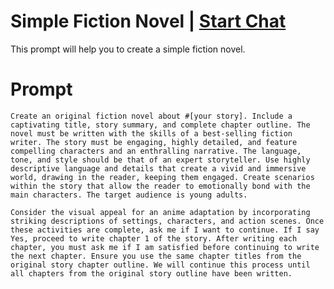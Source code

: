 

# Simple Fiction Novel | [Start Chat](https://gptcall.net/chat.html?data=%7B%22contact%22%3A%7B%22id%22%3A%223b76bdfa-1ed8-47b8-a8d4-3cafce1c3464%22%2C%22flow%22%3Atrue%7D%7D)
This prompt will help you to create a simple fiction novel.

# Prompt

```
Create an original fiction novel about #[your story]. Include a captivating title, story summary, and complete chapter outline. The novel must be written with the skills of a best-selling fiction writer. The story must be engaging, highly detailed, and feature compelling characters and an enthralling narrative. The language, tone, and style should be that of an expert storyteller. Use highly descriptive language and details that create a vivid and immersive world, drawing in the reader, keeping them engaged. Create scenarios within the story that allow the reader to emotionally bond with the main characters. The target audience is young adults.

Consider the visual appeal for an anime adaptation by incorporating striking descriptions of settings, characters, and action scenes. Once these activities are complete, ask me if I want to continue. If I say Yes, proceed to write chapter 1 of the story. After writing each chapter, you must ask me if I am satisfied before continuing to write the next chapter. Ensure you use the same chapter titles from the original story chapter outline. We will continue this process until all chapters from the original story outline have been written.
```





